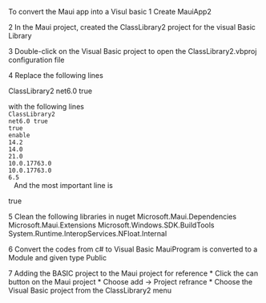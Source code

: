 To convert the Maui app into a Visul basic
1 Create MauiApp2

2 In the Maui project, created the ClassLibrary2 project for the visual Basic Library

3 Double-click on the Visual Basic project to open the ClassLibrary2.vbproj configuration file

4 Replace the following lines

<PropertyGroup>
    <RootNamespace>ClassLibrary2</RootNamespace>
    <TargetFramework>net6.0</TargetFramework>
    <UseMaui>true</UseMaui>
  </PropertyGroup>
  
  with the following lines
  <code>
  <PropertyGroup>
    <RootNamespace>ClassLibrary2</RootNamespace>
    <TargetFramework>net6.0</TargetFramework>
    <UseMaui>true</UseMaui>
    <SingleProject>true</SingleProject>
    <ImplicitUsings>enable</ImplicitUsings>
    <SupportedOSPlatformVersion Condition="$([MSBuild]::GetTargetPlatformIdentifier('$(TargetFramework)')) == 'ios'">14.2</SupportedOSPlatformVersion>
    <SupportedOSPlatformVersion Condition="$([MSBuild]::GetTargetPlatformIdentifier('$(TargetFramework)')) == 'maccatalyst'">14.0</SupportedOSPlatformVersion>
    <SupportedOSPlatformVersion Condition="$([MSBuild]::GetTargetPlatformIdentifier('$(TargetFramework)')) == 'android'">21.0</SupportedOSPlatformVersion>
    <SupportedOSPlatformVersion Condition="$([MSBuild]::GetTargetPlatformIdentifier('$(TargetFramework)')) == 'windows'">10.0.17763.0</SupportedOSPlatformVersion>
    <TargetPlatformMinVersion Condition="$([MSBuild]::GetTargetPlatformIdentifier('$(TargetFramework)')) == 'windows'">10.0.17763.0</TargetPlatformMinVersion>
    <SupportedOSPlatformVersion Condition="$([MSBuild]::GetTargetPlatformIdentifier('$(TargetFramework)')) == 'tizen'">6.5</SupportedOSPlatformVersion>
  </PropertyGroup>
</code>
And the most important line is

<UseMaui>true</UseMaui>


5 Clean the following libraries in nuget
        Microsoft.Maui.Dependencies
        Microsoft.Maui.Extensions
        Microsoft.Windows.SDK.BuildTools
        System.Runtime.InteropServices.NFloat.Internal
        
6 Convert the codes from c# to Visual Basic
     MauiProgram is converted to a Module and given type Public
     
7 Adding the BASIC project to the Maui project for reference
         * Click the can button on the Maui project
         * Choose add -> Project refrance
         * Choose the Visual Basic project from the ClassLibrary2 menu
